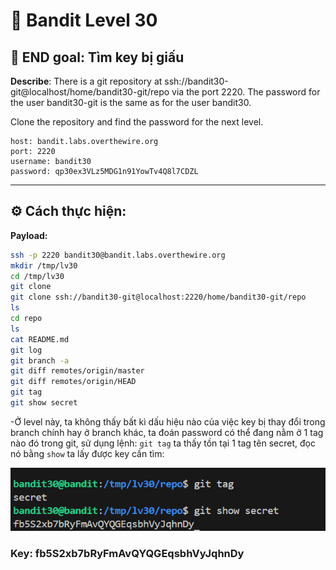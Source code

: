 # 🎯 Bandit Level 30

## 📌 END goal: Tìm key bị giấu
**Describe**: There is a git repository at ssh://bandit30-git@localhost/home/bandit30-git/repo via the port 2220. The password for the user bandit30-git is the same as for the user bandit30.

Clone the repository and find the password for the next level.

```
host: bandit.labs.overthewire.org
port: 2220
username: bandit30
password: qp30ex3VLz5MDG1n91YowTv4Q8l7CDZL
```
---

## ⚙️ Cách thực hiện:
**Payload:**
```bash
ssh -p 2220 bandit30@bandit.labs.overthewire.org
mkdir /tmp/lv30
cd /tmp/lv30
git clone 
git clone ssh://bandit30-git@localhost:2220/home/bandit30-git/repo
ls
cd repo
ls
cat README.md
git log
git branch -a
git diff remotes/origin/master
git diff remotes/origin/HEAD 
git tag
git show secret
```

-Ở level này, ta không thấy bất kì dấu hiệu nào của việc key bị thay đổi trong branch chính hay ở branch khác, ta đoán password có thể đang 
nằm ở 1 tag nào đó trong git, sử dụng lệnh: ```git tag``` ta thấy tồn tại 1 tag tên secret, đọc nó bằng ```show``` ta lấy được key cần tìm: 

![alt text](./image/Level30.png)

### Key: fb5S2xb7bRyFmAvQYQGEqsbhVyJqhnDy